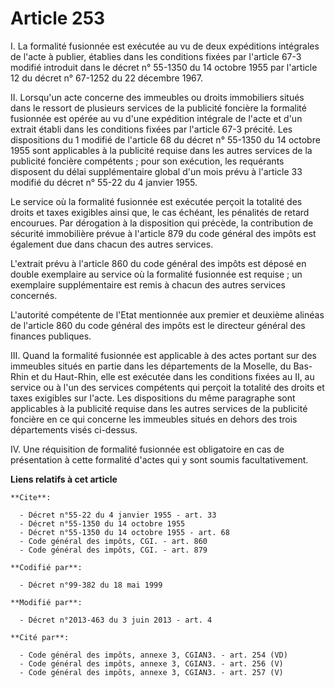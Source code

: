 # Article 253

I. La formalité fusionnée est exécutée au vu de deux expéditions intégrales de l'acte à publier, établies dans les conditions
fixées par l'article 67-3 modifié introduit dans le décret n° 55-1350 du 14 octobre 1955 par l'article 12 du décret n°
67-1252 du 22 décembre 1967. 

II. Lorsqu'un acte concerne des immeubles ou droits immobiliers situés dans le ressort de plusieurs services de la publicité
foncière la formalité fusionnée est opérée au vu d'une expédition intégrale de l'acte et d'un extrait établi dans les
conditions fixées par l'article 67-3 précité. Les dispositions du 1 modifié de l'article 68 du décret n° 55-1350 du 14
octobre 1955 sont applicables à la publicité requise dans les autres services de la publicité foncière compétents ; pour son
exécution, les requérants disposent du délai supplémentaire global d'un mois prévu à l'article 33 modifié du décret n° 55-22
du 4 janvier 1955. 

Le service où la formalité fusionnée est exécutée perçoit la totalité des droits et taxes exigibles ainsi que, le cas
échéant, les pénalités de retard encourues. Par dérogation à la disposition qui précède, la contribution de sécurité
immobilière prévue à l'article 879 du code général des impôts est également due dans chacun des autres services. 

L'extrait prévu à l'article 860 du code général des impôts est déposé en double exemplaire au service où la formalité
fusionnée est requise ; un exemplaire supplémentaire est remis à chacun des autres services concernés.  

L'autorité compétente de l'Etat mentionnée aux premier et deuxième alinéas de l'article 860 du code général des impôts est le
directeur général des finances publiques. 

III. Quand la formalité fusionnée est applicable à des actes portant sur des immeubles situés en partie dans les départements
de la Moselle, du Bas-Rhin et du Haut-Rhin, elle est exécutée dans les conditions fixées au II, au service ou à l'un des
services compétents qui perçoit la totalité des droits et taxes exigibles sur l'acte. Les dispositions du même paragraphe
sont applicables à la publicité requise dans les autres services de la publicité foncière en ce qui concerne les immeubles
situés en dehors des trois départements visés ci-dessus. 

IV. Une réquisition de formalité fusionnée est obligatoire en cas de présentation à cette formalité d'actes qui y sont soumis
facultativement.

**Liens relatifs à cet article**

	**Cite**:

	  - Décret n°55-22 du 4 janvier 1955 - art. 33
	  - Décret n°55-1350 du 14 octobre 1955
	  - Décret n°55-1350 du 14 octobre 1955 - art. 68
	  - Code général des impôts, CGI. - art. 860
	  - Code général des impôts, CGI. - art. 879

	**Codifié par**:

	  - Décret n°99-382 du 18 mai 1999

	**Modifié par**:

	  - Décret n°2013-463 du 3 juin 2013 - art. 4

	**Cité par**:

	  - Code général des impôts, annexe 3, CGIAN3. - art. 254 (VD)
	  - Code général des impôts, annexe 3, CGIAN3. - art. 256 (V)
	  - Code général des impôts, annexe 3, CGIAN3. - art. 257 (V)
